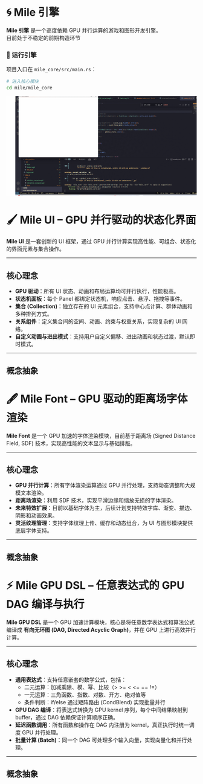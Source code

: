 # 🌀 Mile 引擎

**Mile 引擎** 是一个高度依赖 GPU 并行运算的游戏和图形开发引擎。  
目前处于不稳定的前期构造环节 

### 🚀 运行引擎

项目入口在 `mile_core/src/main.rs`：  

```bash
# 进入核心模块
cd mile/mile_core
```
![动画演示](https://github.com/unco999/mile/blob/master/markdown/01.gif)


# 🖌 Mile UI – GPU 并行驱动的状态化界面

**Mile UI** 是一套创新的 UI 框架，通过 GPU 并行计算实现高性能、可组合、状态化的界面元素与集合操作。

---

## 核心理念

- **GPU 驱动**：所有 UI 状态、动画和布局运算均可并行执行，性能极高。
- **状态机面板**：每个 Panel 都绑定状态机，响应点击、悬浮、拖拽等事件。
- **集合 (Collection)**：独立存在的 UI 元素组合，支持中心点计算、群体动画和多种排列方式。
- **关系组件**：定义集合间的空间、动画、约束与权重关系，实现复杂的 UI 网络。
- **自定义动画与进出模式**：支持用户自定义偏移、进出动画和状态过渡，默认即时模式。

---

## 概念抽象
# 🖋 Mile Font – GPU 驱动的距离场字体渲染

**Mile Font** 是一个 GPU 加速的字体渲染模块，目前基于距离场 (Signed Distance Field, SDF) 技术，实现高性能的文本显示与基础排版。

---

## 核心理念

- **GPU 并行计算**：所有字体渲染运算通过 GPU 并行处理，支持动态调整和大规模文本渲染。
- **距离场渲染**：利用 SDF 技术，实现平滑边缘和缩放无损的字体渲染。
- **未来特效扩展**：目前以基础字体为主，后续计划支持特效字库、渐变、描边、阴影和动画效果。
- **灵活纹理管理**：支持字体纹理上传、缓存和动态组合，为 UI 与图形模块提供底层字体支持。

---

## 概念抽象
# ⚡ Mile GPU DSL – 任意表达式的 GPU DAG 编译与执行

**Mile GPU DSL** 是一个 GPU 加速计算模块，核心是将任意数学表达式和算法公式编译成 **有向无环图 (DAG, Directed Acyclic Graph)**，并在 GPU 上进行高效并行计算。

---

## 核心理念

- **通用表达式**：支持任意嵌套的数学公式，包括：
  - 二元运算：加减乘除、模、幂、比较（> >= < <= == !=）  
  - 一元运算：三角函数、指数、对数、开方、绝对值等  
  - 条件判断：if/else 通过矩阵路由 (CondBlend) 实现批量并行  
- **GPU DAG 编译**：将表达式转换为 GPU kernel 序列，每个中间结果映射到 buffer，通过 DAG 依赖保证计算顺序正确。  
- **延迟函数调用**：所有函数和操作在 DAG 内注册为 kernel，真正执行时统一调度 GPU 并行处理。  
- **批量计算 (Batch)**：同一个 DAG 可处理多个输入向量，实现向量化和并行处理。

---

## 概念抽象



